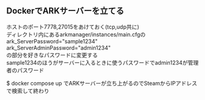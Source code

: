 <h2>DockerでARKサーバーを立てる</h2>

ホストのポート7778,27015をあけておく(tcp,udp共に)<br>
ディレクトリ内にあるarkmanager/instances/main.cfgの<br>
ark_ServerPassword="sample1234"<br>
ark_ServerAdminPassword="admin1234"<br>
の部分を好きなパスワードに変更する<br>
sample1234のほうがサーバーに入るときに使うパスワードでadmin1234が管理者のパスワード

$ docker compose up
でARKサーバーが立ち上がるのでSteamからIPアドレスで検索して終わり
